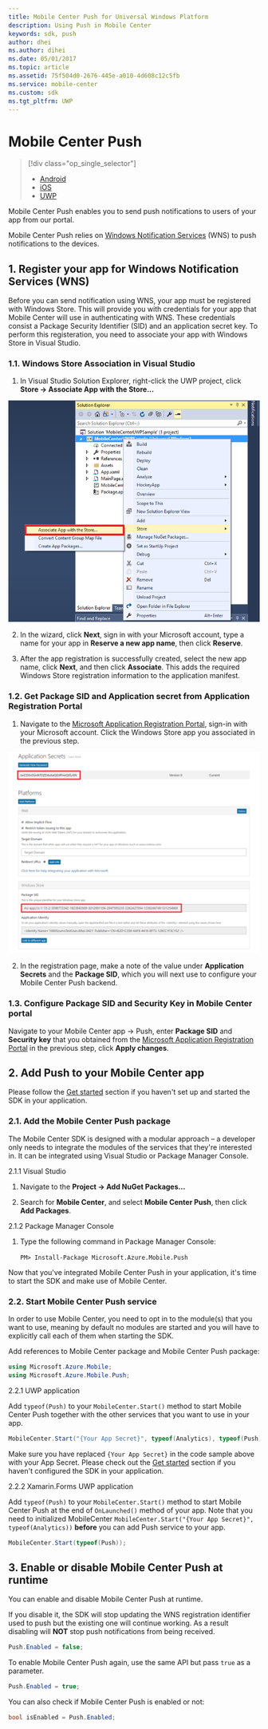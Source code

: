 ```yaml
---
title: Mobile Center Push for Universal Windows Platform
description: Using Push in Mobile Center
keywords: sdk, push
author: dhei
ms.author: dihei
ms.date: 05/01/2017
ms.topic: article
ms.assetid: 75f504d0-2676-445e-a010-4d608c12c5fb
ms.service: mobile-center
ms.custom: sdk
ms.tgt_pltfrm: UWP
---
```


# Mobile Center Push

> [!div class="op_single_selector"]
> * [Android](android.md)
> * [iOS](ios.md)
> * [UWP](uwp.md)

Mobile Center Push enables you to send push notifications to users of your app from our portal.

Mobile Center Push relies on [Windows Notification Services](https://docs.microsoft.com/en-us/windows/uwp/controls-and-patterns/tiles-and-notifications-windows-push-notification-services--wns--overview) (WNS) to push notifications to the devices.

## 1. Register your app for Windows Notification Services (WNS)

Before you can send notification using WNS, your app must be registered with Windows Store. This will provide you with credentials for your app that Mobile Center will use in authenticating with WNS. These credentials consist a Package Security Identifier (SID) and an application secret key. To perform this registeration, you need to associate your app with Windows Store in Visual Studio.

### 1.1. Windows Store Association in Visual Studio

1. In Visual Studio Solution Explorer, right-click the UWP project, click **Store -> Associate App with the Store...**

![uwp store association](images/mobile-center-uwp-sdk-store-association.png)

2. In the wizard, click **Next**, sign in with your Microsoft account, type a name for your app in **Reserve a new app name**, then click **Reserve**.

3. After the app registration is successfully created, select the new app name, click **Next**, and then click **Associate**. This adds the required Windows Store registration information to the application manifest.

### 1.2. Get Package SID and Application secret from Application Registration Portal

1. Navigate to the [Microsoft Application Registration Portal](https://apps.dev.microsoft.com/#/appList), sign-in with your Microsoft account. Click the Windows Store app you associated in the previous step.

![uwp app registration](images/mobile-center-uwp-sdk-push-registration.png)

2. In the registration page, make a note of the value under **Application Secrets** and the **Package SID**, which you will next use to configure your Mobile Center Push backend.

### 1.3. Configure Package SID and Security Key in Mobile Center portal

Navigate to your Mobile Center app -> Push, enter **Package SID** and **Security key** that you obtained from the [Microsoft Application Registration Portal](https://apps.dev.microsoft.com/#/appList) in the previous step, click **Apply changes**.

## 2. Add Push to your Mobile Center app

Please follow the [Get started](~/sdk/getting-started/uwp.md) section if you haven't set up and started the SDK in your application.

### 2.1. Add the Mobile Center Push package

The Mobile Center SDK is designed with a modular approach – a developer only needs to integrate the modules of the services that they're interested in. It can be integrated using Visual Studio or Package Manager Console.

2.1.1 Visual Studio

1. Navigate to the **Project -> Add NuGet Packages...**

2. Search for **Mobile Center**, and select **Mobile Center Push**, then click **Add Packages**. 

2.1.2 Package Manager Console

1. Type the following command in Package Manager Console:

    `PM> Install-Package Microsoft.Azure.Mobile.Push`

Now that you've integrated Mobile Center Push in your application, it's time to start the SDK and make use of Mobile Center.

### 2.2. Start Mobile Center Push service

In order to use Mobile Center, you need to opt in to the module(s) that you want to use, meaning by default no modules are started and you will have to explicitly call each of them when starting the SDK.

Add references to Mobile Center package and Mobile Center Push package:

```csharp
using Microsoft.Azure.Mobile;
using Microsoft.Azure.Mobile.Push;
```

2.2.1 UWP application

Add `typeof(Push)` to your `MobileCenter.Start()` method to start Mobile Center Push together with the other services that you want to use in your app.

```csharp
MobileCenter.Start("{Your App Secret}", typeof(Analytics), typeof(Push));
```

Make sure you have replaced `{Your App Secret}` in the code sample above with your App Secret. Please check out the [Get started](~/sdk/getting-started/uwp.md) section if you haven't configured the SDK in your application.

2.2.2 Xamarin.Forms UWP application

Add `typeof(Push)` to your `MobileCenter.Start()` method to start Mobile Center Push at the end of `OnLaunched()` method of your app. Note that you need to initialized MobileCenter `MobileCenter.Start("{Your App Secret}", typeof(Analytics))` **before** you can add Push service to your app.

```csharp
MobileCenter.Start(typeof(Push));
``` 

## 3. Enable or disable Mobile Center Push at runtime

You can enable and disable Mobile Center Push at runtime.

If you disable it, the SDK will stop updating the WNS registration identifier used to push but the existing one will continue working. As a result disabling will **NOT** stop push notifications from being received.

```csharp
Push.Enabled = false;
```
To enable Mobile Center Push again, use the same API but pass `true` as a parameter.

```csharp
Push.Enabled = true;
```

You can also check if Mobile Center Push is enabled or not:

```csharp
bool isEnabled = Push.Enabled;
```
